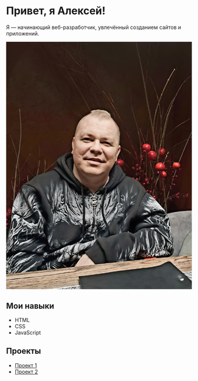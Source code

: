 # Привет, я Алексей!

Я — начинающий веб-разработчик, увлечённый созданием сайтов и приложений.

![alt text](Screenshot_1.png)
## Мои навыки
- HTML
- CSS
- JavaScript

## Проекты
- [Проект 1](https://example.com/project1)
- [Проект 2](https://example.com/project2)

